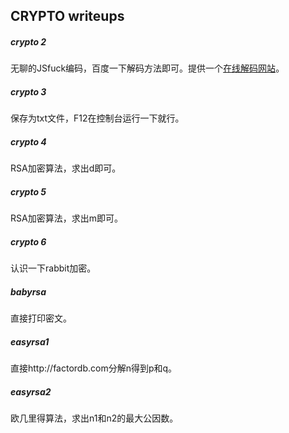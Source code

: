 ## CRYPTO writeups

##### crypto 2

无聊的JSfuck编码，百度一下解码方法即可。提供一个[在线解码网站](http://www.hiencode.com/jsfuck.html)。

##### crypto 3

保存为txt文件，F12在控制台运行一下就行。

##### crypto 4

RSA加密算法，求出d即可。

##### crypto 5

RSA加密算法，求出m即可。

##### crypto 6

认识一下rabbit加密。

##### babyrsa

直接打印密文。

##### easyrsa1

直接http://factordb.com分解n得到p和q。

##### easyrsa2

欧几里得算法，求出n1和n2的最大公因数。
